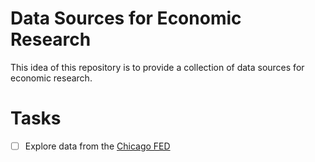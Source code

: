 # Data Sources for Economic Research

This idea of this repository is to provide a collection of data sources for economic research. 

# Tasks
- [ ] Explore data from the [Chicago FED](https://www.chicagofed.org/research/data/cfnai/current-data)
